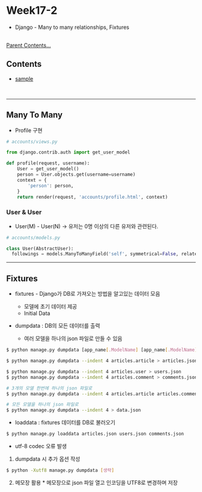 # Week17-2

-   Django - Many to many relationships, Fixtures


<link rel="stylesheet" href="../../assets/stylesheets/my_style.css">

<br>[Parent Contents...](../../README.md/#til-today-i-learned)


## Contents
- [sample](#sample)

<br>


-----


## Many To Many

- Profile 구현
```py
# accounts/views.py

from django.contrib.auth import get_user_model

def profile(request, username):
    User = get_user_model()
    person = User.objects.get(username=username)
    context = {
        'person': person,
    }
    return render(request, 'accounts/profile.html', context)
```

### User & User

- User(M) - User(N) -> 유저는 0명 이상의 다른 유저와 관련된다.
```py
# accounts/models.py

class User(AbstractUser):
  followings = models.ManyToManyField('self', symmetrical=False, related_name='followers')
```


-----


## Fixtures

- fixtures - Django가 DB로 가져오는 방법을 알고있는 데이터 모음
  + 모델에 초기 데이터 제공
  + Initial Data

- dumpdata : DB의 모든 데이터를 출력
  + 여러 모델을 하나의 json 파일로 만들 수 있음
```sh
$ python manage.py dumpdata [app_name[.ModelName] [app_name[.ModelName] ...]] > filename.json
```
```sh
$ python manage.py dumpdata --indent 4 articles.article > articles.json
```
```sh
$ python manage.py dumpdata --indent 4 articles.user > users.json
$ python manage.py dumpdata --indent 4 articles.comment > comments.json
```
```sh
# 3개의 모델 한번에 하나의 json 파일로
$ python manage.py dumpdata --indent 4 articles.article articles.comment accounts.user > data.json

# 모든 모델을 하나의 json 파일로
$ python manage.py dumpdata --indent 4 > data.json
```

- loaddata : fixtures 데이터를 DB로 불러오기
```sh
$ python manage.py loaddata articles.json users.json comments.json
```
  + utf-8 codec 오류 발생
  
  1. dumpdata 시 추가 옵션 작성
```sh
$ python -Xutf8 manage.py dumpdata [생략]
```
  2. 메모장 활용
    * 메모장으로 json 파일 열고 인코딩을 UTF8로 변경하며 저장